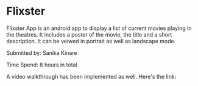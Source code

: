 # Flixster
Flixster App is an android app to display a list of current movies playing in the theatres. 
It includes a poster of the movie, the title and a short description. 
It can be veiwed in portrait as well as landscape mode.

Submitted by: Sanika Kinare

Time Spend: 8 hours in total

A video walkthrough has been implemented as well. Here's the link:
